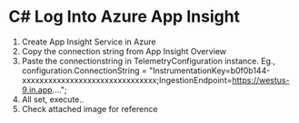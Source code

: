 # C# Log Into Azure App Insight
1) Create App Insight Service in Azure
2) Copy the connection string from App Insight Overview
3) Paste the connectionstring in TelemetryConfiguration instance.
Eg., configuration.ConnectionString = "InstrumentationKey=b0f0b144-xxxxxxxxxxxxxxxxxxxxxxxxxxxxxxx;IngestionEndpoint=https://westus-9.in.app....";
4) All set, execute..
5) Check attached image for reference
